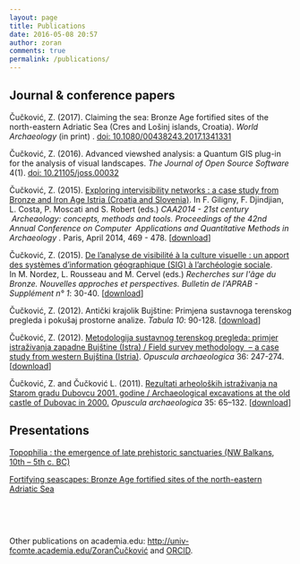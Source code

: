 ```yaml
---
layout: page
title: Publications
date: 2016-05-08 20:57
author: zoran
comments: true
permalink: /publications/
---
```

<h2>Journal &amp; conference papers</h2> 

Čučković, Z. (2017). Claiming the sea: Bronze Age fortified sites of the north-eastern Adriatic Sea (Cres and Lošinj islands, Croatia). *World Archaeology* (in print) . [doi: 10.1080/00438243.2017.1341331](http://dx.doi.org/10.1080/00438243.2017.1341331)

Čučković, Z. (2016). Advanced viewshed analysis: a Quantum GIS plug-in for the analysis of visual landscapes. *The Journal of Open Source Software* 4(1). [doi: 10.21105/joss.00032](http://joss.theoj.org/papers/10.21105/joss.00032)

Čučković, Z. (2015). <span style="text-decoration: underline;">Exploring intervisibility networks : a case study from Bronze and Iron Age Istria (Croatia and Slovenia)</span>. In <span class="a">F. Giligny, F. Djindjian, L. Costa, P. Moscati </span><span class="a">and S. Robert (eds.) <em>CAA2014 - </em></span><em><span class="a">21st century </span><span class="a"> Archeao<span class="l">l<span class="l6">ogy: </span></span></span><span class="a">concepts, methods and tools.</span> Proceedings of the 42nd Annual Conference on Computer  Applications and Quantitative Methods in Archaeology . </em>Paris, April 2014, 469 - 478. <span class="a">[<a href="/documents/Cuckovic-Exploring_intervisibility_networks.pdf">download</a>]</span>

Čučković, Z. (2015). <span style="text-decoration: underline;">De l’analyse de visibilité à la culture visuelle : un apport des systèmes d’information géographique (SIG) à l’archéologie sociale</span>. In M. Nordez, L. Rousseau and M. Cervel (eds.) <em>Recherches sur l'âge du Bronze. Nouvelles approches et perspectives.</em> <em><span class="a">Bulletin de l'APRAB</span> - </em><span class="a"><em>Supplément n° 1</em>: 30-40. [<a href="/documents/Cuckovic-De_l_analyse_de_visibilite_a_la_culture_visuelle.pdf">download</a>]</span>

Čučković, Z. (2012). Antički krajolik Bujštine: Primjena sustavnoga terenskog pregleda i pokušaj prostorne analize. <em>Tabula 10</em>: 90-128. [<a href="/documents/Cuckovic-Anticki-krajolik-Bujstine.pdf">download</a>]

Čučković, Z. (2012). <span style="text-decoration: underline;">Metodologija sustavnog terenskog pregleda: primjer istraživanja zapadne Bujštine (Istra) / Field survey methodology  – a case study from western Bujština (Istria)</span>. <em>Opuscula archaeologica</em> 36: 247-274. [<a href="http://hrcak.srce.hr/file/139163">download</a>]

Čučković, Z. and Čučković L. (2011). <span style="text-decoration: underline;">Rezultati arheoloških istraživanja na Starom gradu Dubovcu 2001. godine / Archaeological excavations at the old castle of Dubovac in 2000.</span> <em>Opuscula archaeologica</em> 35: <span class="a">65</span><span class="a">–</span><span class="a">132. [<a href="http://hrcak.srce.hr/file/112051">download</a>]
</span>
<h2>Presentations</h2>
<a class="text-gray-darker" href="/bibracte-topophilia/">Topophilia : the emergence of late prehistoric sanctuaries (NW Balkans, 10th – 5th c. BC)</a>

<a href="/kiel-seascapes/">Fortifying seascapes: Bronze Age fortified sites of the north-eastern Adriatic Sea</a>

&nbsp;

&nbsp;

Other publications on academia.edu: <a href="http://univ-fcomte.academia.edu/Zoran%C4%8Cu%C4%8Dkovi%C4%87" target="_blank">http://univ-fcomte.academia.edu/ZoranČučković</a> and [ORCID](orcid.org/0000-0001-7626-4086).


